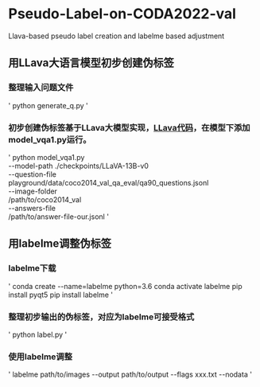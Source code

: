 # Pseudo-Label-on-CODA2022-val
Llava-based pseudo label creation and labelme based adjustment
## 用LLava大语言模型初步创建伪标签
### 整理输入问题文件
'
python generate_q.py
'
### 初步创建伪标签基于LLava大模型实现，[LLava代码](https://github.com/haotian-liu/LLaVA?tab=readme-ov-file)，在模型下添加model_vqa1.py运行。
'
python model_vqa1.py \
    --model-path ./checkpoints/LLaVA-13B-v0 \
    --question-file \
    playground/data/coco2014_val_qa_eval/qa90_questions.jsonl \
    --image-folder \
    /path/to/coco2014_val \
    --answers-file \
    /path/to/answer-file-our.jsonl
'
## 用labelme调整伪标签
### labelme下载
'
conda create --name=labelme python=3.6
conda activate labelme
pip install pyqt5
pip install labelme
'
### 整理初步输出的伪标签，对应为labelme可接受格式
'
python label.py
'
### 使用labelme调整
'
labelme path/to/images --output path/to/output --flags xxx.txt --nodata
'
